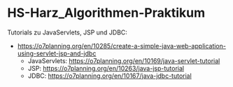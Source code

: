 # HS-Harz_Algorithmen-Praktikum

Tutorials zu JavaServlets, JSP und JDBC:
- https://o7planning.org/en/10285/create-a-simple-java-web-application-using-servlet-jsp-and-jdbc
  - JavaServlets: https://o7planning.org/en/10169/java-servlet-tutorial
  - JSP: https://o7planning.org/en/10263/java-jsp-tutorial
  - JDBC: https://o7planning.org/en/10167/java-jdbc-tutorial
